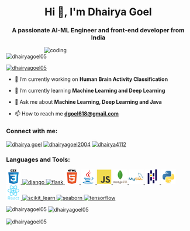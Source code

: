 <h1 align="center">Hi 👋, I'm Dhairya Goel</h1>
<h3 align="center">A passionate AI-ML Engineer and front-end developer from India</h3>
<img align="right" alt="coding" width="400" src="https://camo.githubusercontent.com/9e44e9e7121056de5fefae5cc658e2cdd0190ba9a2f1efc3d4b0c36ba0487e04/68747470733a2f2f6d656469612e74656e6f722e636f6d2f77413847785f55716e593441414141432f636f64696e672e676966"
<p align="left"> <img src="https://komarev.com/ghpvc/?username=dhairyagoel05&label=Profile%20views&color=0e75b6&style=flat" alt="dhairyagoel05" /> </p>

<p align="left"> <a href="https://github.com/ryo-ma/github-profile-trophy"><img src="https://github-profile-trophy.vercel.app/?username=dhairyagoel05" alt="dhairyagoel05" /></a> </p>

- 🔭 I’m currently working on **Human Brain Activity Classification**

- 🌱 I’m currently learning **Machine Learning and Deep Learning**

- 💬 Ask me about **Machine Learning, Deep Learning and Java**

- 📫 How to reach me **dgoel618@gmail.com**

<h3 align="left">Connect with me:</h3>
<p align="left">
<a href="https://linkedin.com/in/dhairya goel" target="blank"><img align="center" src="https://raw.githubusercontent.com/rahuldkjain/github-profile-readme-generator/master/src/images/icons/Social/linked-in-alt.svg" alt="dhairya goel" height="30" width="40" /></a>
<a href="https://kaggle.com/dhairyagoel2004" target="blank"><img align="center" src="https://raw.githubusercontent.com/rahuldkjain/github-profile-readme-generator/master/src/images/icons/Social/kaggle.svg" alt="dhairyagoel2004" height="30" width="40" /></a>
<a href="https://instagram.com/dhairya4112" target="blank"><img align="center" src="https://raw.githubusercontent.com/rahuldkjain/github-profile-readme-generator/master/src/images/icons/Social/instagram.svg" alt="dhairya4112" height="30" width="40" /></a>
</p>

<h3 align="left">Languages and Tools:</h3>
<p align="left"> <a href="https://www.w3schools.com/css/" target="_blank" rel="noreferrer"> <img src="https://raw.githubusercontent.com/devicons/devicon/master/icons/css3/css3-original-wordmark.svg" alt="css3" width="40" height="40"/> </a> <a href="https://www.djangoproject.com/" target="_blank" rel="noreferrer"> <img src="https://cdn.worldvectorlogo.com/logos/django.svg" alt="django" width="40" height="40"/> </a> <a href="https://flask.palletsprojects.com/" target="_blank" rel="noreferrer"> <img src="https://www.vectorlogo.zone/logos/pocoo_flask/pocoo_flask-icon.svg" alt="flask" width="40" height="40"/> </a> <a href="https://www.w3.org/html/" target="_blank" rel="noreferrer"> <img src="https://raw.githubusercontent.com/devicons/devicon/master/icons/html5/html5-original-wordmark.svg" alt="html5" width="40" height="40"/> </a> <a href="https://www.java.com" target="_blank" rel="noreferrer"> <img src="https://raw.githubusercontent.com/devicons/devicon/master/icons/java/java-original.svg" alt="java" width="40" height="40"/> </a> <a href="https://developer.mozilla.org/en-US/docs/Web/JavaScript" target="_blank" rel="noreferrer"> <img src="https://raw.githubusercontent.com/devicons/devicon/master/icons/javascript/javascript-original.svg" alt="javascript" width="40" height="40"/> </a> <a href="https://www.mongodb.com/" target="_blank" rel="noreferrer"> <img src="https://raw.githubusercontent.com/devicons/devicon/master/icons/mongodb/mongodb-original-wordmark.svg" alt="mongodb" width="40" height="40"/> </a> <a href="https://www.mysql.com/" target="_blank" rel="noreferrer"> <img src="https://raw.githubusercontent.com/devicons/devicon/master/icons/mysql/mysql-original-wordmark.svg" alt="mysql" width="40" height="40"/> </a> <a href="https://pandas.pydata.org/" target="_blank" rel="noreferrer"> <img src="https://raw.githubusercontent.com/devicons/devicon/2ae2a900d2f041da66e950e4d48052658d850630/icons/pandas/pandas-original.svg" alt="pandas" width="40" height="40"/> </a> <a href="https://www.python.org" target="_blank" rel="noreferrer"> <img src="https://raw.githubusercontent.com/devicons/devicon/master/icons/python/python-original.svg" alt="python" width="40" height="40"/> </a> <a href="https://reactjs.org/" target="_blank" rel="noreferrer"> <img src="https://raw.githubusercontent.com/devicons/devicon/master/icons/react/react-original-wordmark.svg" alt="react" width="40" height="40"/> </a> <a href="https://scikit-learn.org/" target="_blank" rel="noreferrer"> <img src="https://upload.wikimedia.org/wikipedia/commons/0/05/Scikit_learn_logo_small.svg" alt="scikit_learn" width="40" height="40"/> </a> <a href="https://seaborn.pydata.org/" target="_blank" rel="noreferrer"> <img src="https://seaborn.pydata.org/_images/logo-mark-lightbg.svg" alt="seaborn" width="40" height="40"/> </a> <a href="https://www.tensorflow.org" target="_blank" rel="noreferrer"> <img src="https://www.vectorlogo.zone/logos/tensorflow/tensorflow-icon.svg" alt="tensorflow" width="40" height="40"/> </a> </p>

<p><img align="left" src="https://github-readme-stats.vercel.app/api/top-langs?username=dhairyagoel05&show_icons=true&locale=en&layout=compact" alt="dhairyagoel05" /></p>

<p>&nbsp;<img align="center" src="https://github-readme-stats.vercel.app/api?username=dhairyagoel05&show_icons=true&locale=en" alt="dhairyagoel05" /></p>

<p><img align="center" src="https://github-readme-streak-stats.herokuapp.com/?user=dhairyagoel05&" alt="dhairyagoel05" /></p>
